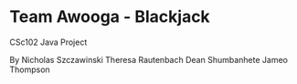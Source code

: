 # Team Awooga - Blackjack
CSc102 Java Project

By 
  Nicholas Szczawinski
  Theresa Rautenbach 
  Dean Shumbanhete
  Jameo Thompson
